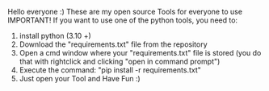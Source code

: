 Hello everyone :)
These are my open source Tools for everyone to use
IMPORTANT!
If you want to use one of the python tools, you need to: 
1. install python (3.10 +)
2. Download the "requirements.txt" file from the repository
3. Open a cmd window where your "requirements.txt" file is stored (you do that with rightclick and clicking "open in command prompt")
4. Execute the command: "pip install -r requirements.txt"
5. Just open your Tool and Have Fun :)
